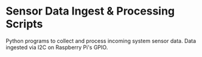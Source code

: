 # Sensor Data Ingest & Processing Scripts

Python programs to collect and process incoming system sensor data. Data ingested via I2C on Raspberry Pi's GPIO.
